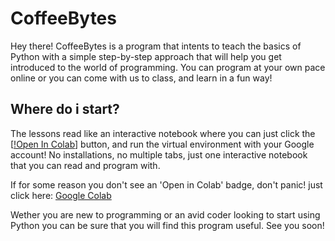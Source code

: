 # CoffeeBytes

Hey there! CoffeeBytes is a program that intents to teach the basics of Python with a simple step-by-step approach that will help you get introduced to the world of programming. You can program at your own pace online or you can come with us to class, and learn in a fun way!

## Where do i start?

The lessons read like an interactive notebook where you can just click the [[!Open In Colab](https://colab.research.google.com/assets/colab-badge.svg)] button, and run the virtual environment with your Google account! No installations, no multiple tabs, just one interactive notebook that you can read and program with. 

If for some reason you don't see an 'Open in Colab' badge, don't panic! just click here: [Google Colab](https://colab.research.google.com) 

Wether you are new to programming or an avid coder looking to start using Python you can be sure that you will find this program useful. See you soon!
